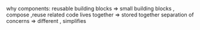 why components:
reusable building blocks => small building  blocks ,  compose ,reuse
related code lives together => stored together
separation of concerns => different , simplifies

